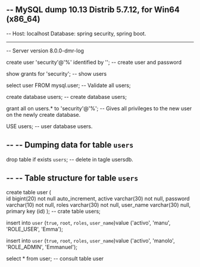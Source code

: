 -- MySQL dump 10.13  Distrib 5.7.12, for Win64 (x86_64)
--
-- Host: localhost    Database: spring security, spring boot.
-- ------------------------------------------------------
-- Server version	8.0.0-dmr-log


create user 'security'@'%' identified by ''; -- create user and password

show grants for 'security'; -- show users

select user FROM mysql.user; -- Validate all users;

create database users; -- create database users;

grant all on users.* to 'security'@'%'; -- Gives all privileges to the new user on the newly create database.

USE users; -- user database users.

--
-- Dumping data for table `users`
--

drop table  if exists `users`; -- delete in tagle usersdb.

--
-- Table structure for table `users`
--

create table user (   
    id bigint(20) not null auto_increment,
    active varchar(30) not null,
    password varchar(10) not null,
    roles varchar(30) not null,
    user_name varchar(30) null,
    primary key (id)
    );                             -- crate table users;


insert into `user` (`true`, `root`, `roles`, `user_name`)value ('activo', 'manu', 'ROLE_USER', 'Emma');

insert into `user` (`true`, `root`, `roles`, `user_name`)value ('activo', 'manolo', 'ROLE_ADMIN', 'Emmanuel');


select * from user; -- consult table user
